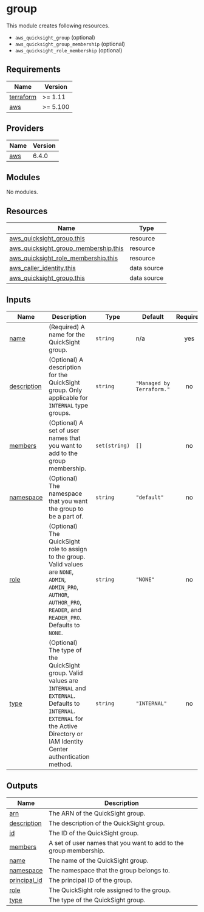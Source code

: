 # group

This module creates following resources.

- `aws_quicksight_group` (optional)
- `aws_quicksight_group_membership` (optional)
- `aws_quicksight_role_membership` (optional)

<!-- BEGIN_TF_DOCS -->
## Requirements

| Name | Version |
|------|---------|
| <a name="requirement_terraform"></a> [terraform](#requirement\_terraform) | >= 1.11 |
| <a name="requirement_aws"></a> [aws](#requirement\_aws) | >= 5.100 |

## Providers

| Name | Version |
|------|---------|
| <a name="provider_aws"></a> [aws](#provider\_aws) | 6.4.0 |

## Modules

No modules.

## Resources

| Name | Type |
|------|------|
| [aws_quicksight_group.this](https://registry.terraform.io/providers/hashicorp/aws/latest/docs/resources/quicksight_group) | resource |
| [aws_quicksight_group_membership.this](https://registry.terraform.io/providers/hashicorp/aws/latest/docs/resources/quicksight_group_membership) | resource |
| [aws_quicksight_role_membership.this](https://registry.terraform.io/providers/hashicorp/aws/latest/docs/resources/quicksight_role_membership) | resource |
| [aws_caller_identity.this](https://registry.terraform.io/providers/hashicorp/aws/latest/docs/data-sources/caller_identity) | data source |
| [aws_quicksight_group.this](https://registry.terraform.io/providers/hashicorp/aws/latest/docs/data-sources/quicksight_group) | data source |

## Inputs

| Name | Description | Type | Default | Required |
|------|-------------|------|---------|:--------:|
| <a name="input_name"></a> [name](#input\_name) | (Required) A name for the QuickSight group. | `string` | n/a | yes |
| <a name="input_description"></a> [description](#input\_description) | (Optional) A description for the QuickSight group. Only applicable for `INTERNAL` type groups. | `string` | `"Managed by Terraform."` | no |
| <a name="input_members"></a> [members](#input\_members) | (Optional) A set of user names that you want to add to the group membership. | `set(string)` | `[]` | no |
| <a name="input_namespace"></a> [namespace](#input\_namespace) | (Optional) The namespace that you want the group to be a part of. | `string` | `"default"` | no |
| <a name="input_role"></a> [role](#input\_role) | (Optional) The QuickSight role to assign to the group. Valid values are `NONE`, `ADMIN`, `ADMIN_PRO`, `AUTHOR`, `AUTHOR_PRO`, `READER`, and `READER_PRO`. Defaults to `NONE`. | `string` | `"NONE"` | no |
| <a name="input_type"></a> [type](#input\_type) | (Optional) The type of the QuickSight group. Valid values are `INTERNAL` and `EXTERNAL`. Defaults to `INTERNAL`. `EXTERNAL` for the Active Directory or IAM Identity Center authentication method. | `string` | `"INTERNAL"` | no |

## Outputs

| Name | Description |
|------|-------------|
| <a name="output_arn"></a> [arn](#output\_arn) | The ARN of the QuickSight group. |
| <a name="output_description"></a> [description](#output\_description) | The description of the QuickSight group. |
| <a name="output_id"></a> [id](#output\_id) | The ID of the QuickSight group. |
| <a name="output_members"></a> [members](#output\_members) | A set of user names that you want to add to the group membership. |
| <a name="output_name"></a> [name](#output\_name) | The name of the QuickSight group. |
| <a name="output_namespace"></a> [namespace](#output\_namespace) | The namespace that the group belongs to. |
| <a name="output_principal_id"></a> [principal\_id](#output\_principal\_id) | The principal ID of the group. |
| <a name="output_role"></a> [role](#output\_role) | The QuickSight role assigned to the group. |
| <a name="output_type"></a> [type](#output\_type) | The type of the QuickSight group. |
<!-- END_TF_DOCS -->
